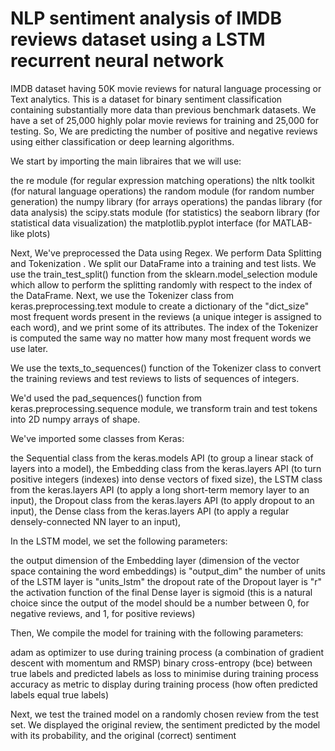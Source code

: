 # NLP sentiment analysis of IMDB reviews dataset using a LSTM recurrent neural network

IMDB dataset having 50K movie reviews for natural language processing or Text analytics.
This is a dataset for binary sentiment classification containing substantially more data than previous benchmark datasets. We have a set of 25,000 highly polar movie reviews for training and 25,000 for testing. So, We are predicting the number of positive and negative reviews using either classification or deep learning algorithms.


We start by importing the main libraires that we will use:

the re module (for regular expression matching operations) 
the nltk toolkit (for natural language operations) 
the random module (for random number generation) 
the numpy library (for arrays operations) 
the pandas library (for data analysis) 
the scipy.stats module (for statistics) 
the seaborn library (for statistical data visualization) 
the matplotlib.pyplot interface (for MATLAB-like plots) 

Next, We've preprocessed the Data using Regex.
We perform Data Splitting and Tokenization . We split our DataFrame into a training and test lists. We use the train_test_split() function from the sklearn.model_selection module which allow to perform the splitting randomly with respect to the index of the DataFrame.
Next, we use the Tokenizer class from keras.preprocessing.text module to create a dictionary of the "dict_size" most frequent words present in the reviews (a unique integer is assigned to each word), and we print some of its attributes. The index of the Tokenizer is computed the same way no matter how many most frequent words we use later.

We use the texts_to_sequences() function of the Tokenizer class to convert the training reviews and test reviews to lists of sequences of integers.

We'd used the pad_sequences() function from keras.preprocessing.sequence module, we transform train and test tokens into 2D numpy arrays of shape.

We've imported some classes from Keras:

the Sequential class from the keras.models API (to group a linear stack of layers into a model), 
the Embedding class from the keras.layers API (to turn positive integers (indexes) into dense vectors of fixed size), 
the LSTM class from the keras.layers API (to apply a long short-term memory layer to an input), 
the Dropout class from the keras.layers API (to apply dropout to an input), 
the Dense class from the keras.layers API (to apply a regular densely-connected NN layer to an input), 

In the LSTM model, we set the following parameters:

the output dimension of the Embedding layer (dimension of the vector space containing the word embeddings) is "output_dim"
the number of units of the LSTM layer is "units_lstm"
the dropout rate of the Dropout layer is "r"
the activation function of the final Dense layer is sigmoid (this is a natural choice since the output of the model should be a number between 0, for negative reviews, and 1, for positive reviews)

Then, We compile the model for training with the following parameters:

adam as optimizer to use during training process (a combination of gradient descent with momentum and RMSP)
binary cross-entropy (bce) between true labels and predicted labels as loss to minimise during training process
accuracy as metric to display during training process (how often predicted labels equal true labels)

Next, we test the trained model on a randomly chosen review from the test set. We displayed the original review, the sentiment predicted by the model with its probability, and the original (correct) sentiment

